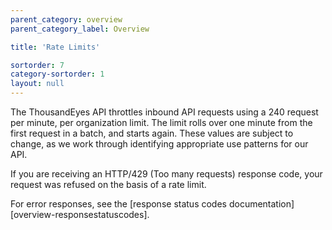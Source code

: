 ```yaml
---
parent_category: overview
parent_category_label: Overview

title: 'Rate Limits'

sortorder: 7
category-sortorder: 1
layout: null
---
```


The ThousandEyes API throttles inbound API requests using a 240 request per minute, per organization limit.  The limit rolls over one minute from the first request in a batch, and starts again.  These values are subject to change, as we work through identifying appropriate use patterns for our API.

If you are receiving an HTTP/429 (Too many requests) response code, your request was refused on the basis of a rate limit. 

For error responses, see the [response status codes documentation][overview-responsestatuscodes].